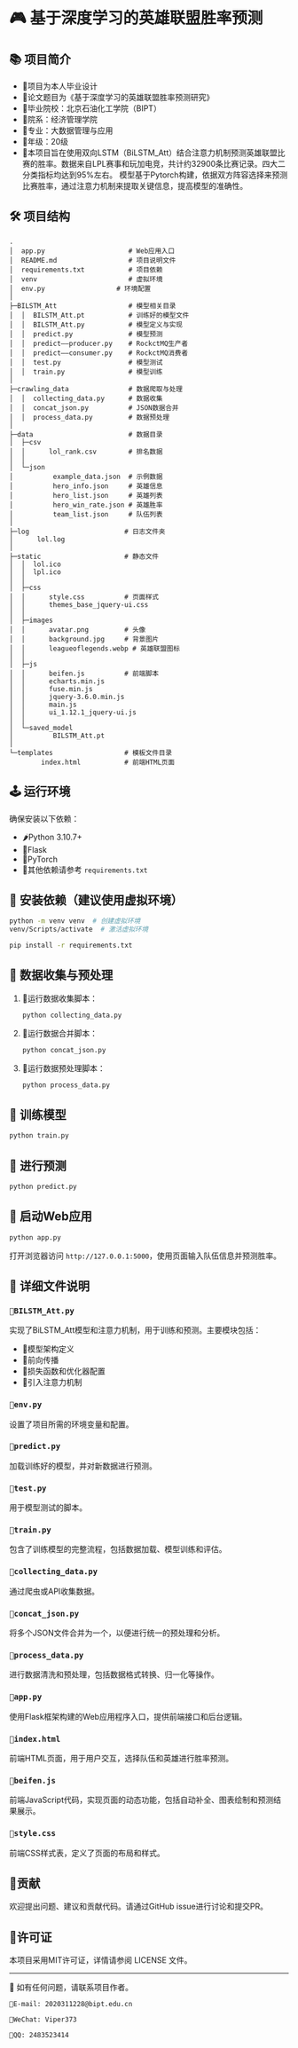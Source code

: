 
# 🎮 基于深度学习的英雄联盟胜率预测

## 📚 项目简介
- 🌴项目为本人毕业设计
- 🌱论文题目为《基于深度学习的英雄联盟胜率预测研究》
- 🌲毕业院校：北京石油化工学院（BIPT） 
- 🌳院系：经济管理学院 
- 🌾专业：大数据管理与应用 
- 🌿年级：20级
- 🌵本项目旨在使用双向LSTM（BiLSTM_Att）结合注意力机制预测英雄联盟比赛的胜率。数据来自LPL赛事和玩加电竞，共计约32900条比赛记录。四大二分类指标均达到95%左右。
模型基于Pytorch构建，依据双方阵容选择来预测比赛胜率，通过注意力机制来提取关键信息，提高模型的准确性。

## 🛠 项目结构

```plaintext
.
│  app.py                     # Web应用入口
│  README.md                  # 项目说明文件
│  requirements.txt           # 项目依赖
│  venv                       # 虚拟环境
│  env.py                  # 环境配置
│
├─BILSTM_Att                  # 模型相关目录
│  │  BILSTM_Att.pt           # 训练好的模型文件
│  │  BILSTM_Att.py           # 模型定义与实现
│  │  predict.py              # 模型预测
│  │  predict——producer.py    # RockctMQ生产者
│  │  predict——consumer.py    # RockctMQ消费者
│  │  test.py                 # 模型测试
│  │  train.py                # 模型训练
│
├─crawling_data               # 数据爬取与处理
│  │  collecting_data.py      # 数据收集
│  │  concat_json.py          # JSON数据合并
│  │  process_data.py         # 数据预处理
│
├─data                        # 数据目录
│  ├─csv
│  │      lol_rank.csv        # 排名数据
│  │
│  └─json
│          example_data.json  # 示例数据
│          hero_info.json     # 英雄信息
│          hero_list.json     # 英雄列表
│          hero_win_rate.json # 英雄胜率
│          team_list.json     # 队伍列表
│
├─log                        # 日志文件夹
│      lol.log
│
├─static                     # 静态文件
│  │  lol.ico
│  │  lpl.ico
│  │
│  ├─css
│  │      style.css          # 页面样式
│  │      themes_base_jquery-ui.css
│  │
│  ├─images
│  │      avatar.png         # 头像
│  │      background.jpg     # 背景图片
│  │      leagueoflegends.webp # 英雄联盟图标
│  │
│  ├─js
│  │      beifen.js          # 前端脚本
│  │      echarts.min.js
│  │      fuse.min.js
│  │      jquery-3.6.0.min.js
│  │      main.js
│  │      ui_1.12.1_jquery-ui.js
│  │
│  └─saved_model
│          BILSTM_Att.pt
│
└─templates                  # 模板文件目录
        index.html           # 前端HTML页面
```

## 🕹 运行环境

确保安装以下依赖：
- 🌶Python 3.10.7+
- 🌽Flask
- 🥕PyTorch
- 🍅其他依赖请参考 `requirements.txt`

## 🧬 安装依赖（建议使用虚拟环境）

```bash
python -m venv venv  # 创建虚拟环境
venv/Scripts/activate  # 激活虚拟环境
```

```bash
pip install -r requirements.txt
```

## 🧲 数据收集与预处理

1. 🍓运行数据收集脚本：

    ```bash
    python collecting_data.py
    ```

2. 🍒运行数据合并脚本：

    ```bash
    python concat_json.py
    ```

3. 🍑运行数据预处理脚本：

    ```bash
    python process_data.py
    ```

## 🧩 训练模型

```bash
python train.py
```

## 🎐 进行预测

```bash
python predict.py
```

## 🎯 启动Web应用

```bash
python app.py
```

打开浏览器访问 `http://127.0.0.1:5000`，使用页面输入队伍信息并预测胜率。

## 🔑 详细文件说明

### `🍍BILSTM_Att.py`

实现了BiLSTM_Att模型和注意力机制，用于训练和预测。主要模块包括：
- 🍐模型架构定义
- 🍏前向传播
- 🍎损失函数和优化器配置
- 🥭引入注意力机制

### `🍌env.py`

设置了项目所需的环境变量和配置。

### `🍋predict.py`

加载训练好的模型，并对新数据进行预测。

### `🍊test.py`

用于模型测试的脚本。

### `🍉train.py`

包含了训练模型的完整流程，包括数据加载、模型训练和评估。

### `🍈collecting_data.py`

通过爬虫或API收集数据。

### `🍇concat_json.py`

将多个JSON文件合并为一个，以便进行统一的预处理和分析。

### `🥥process_data.py`

进行数据清洗和预处理，包括数据格式转换、归一化等操作。

### `🥝app.py`

使用Flask框架构建的Web应用程序入口，提供前端接口和后台逻辑。

### `🍰index.html`

前端HTML页面，用于用户交互，选择队伍和英雄进行胜率预测。

### `🍧beifen.js`

前端JavaScript代码，实现页面的动态功能，包括自动补全、图表绘制和预测结果展示。

### `🍜style.css`

前端CSS样式表，定义了页面的布局和样式。

## 🍚贡献

欢迎提出问题、建议和贡献代码。请通过GitHub issue进行讨论和提交PR。

## 🍖许可证

本项目采用MIT许可证，详情请参阅 LICENSE 文件。

---

🔋 如有任何问题，请联系项目作者。

`🥗E-mail: 2020311228@bipt.edu.cn`

`🍟WeChat: Viper373`

`🍔QQ: 2483523414`